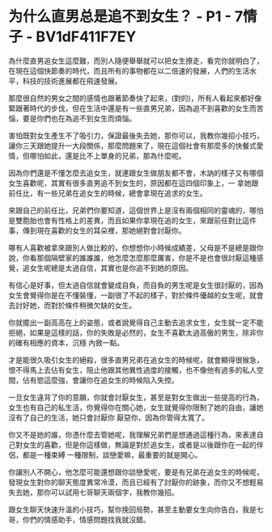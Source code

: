 # 为什么直男总是追不到女生？ - P1 - 7情子 - BV1dF411F7EY

為什麼直男追女生這麼難，而別人隨便舉舉就可以把女生撩走，看完你就明白了，在現在這個快節奏的時代，而且所有的事物都在以二倍速的發展，人們的生活水平，科技的技術進展都在飛速發展。

那麼很自然的男女之間的感情也跟著節奏快了起來，(對的)，所有人看起來都好像緊跟著時代的步伐，但在生活中還是有一些直男兄弟，因為追不到喜歡的女生而苦惱，要是你們也在為追不到女生而煩惱。

害怕既對女生產生不了吸引力，保證最後失去她，那你可以，我教你幾招小技巧，讓你三天跟她提升一大段關係，那麼問題來了，現在這個社會有那麼多的快餐式愛情，但哪怕如此，還是比不上單身的兄弟，那為什麼呢。

因為你們還是不懂怎麼去追女生，就連跟女生做朋友都不會，木訥的樣子又有哪個女生喜歡呢，其實有很多直男追不到女生的，原因都在這四個印象上，一 拿她跟前任比，有一些兄弟在追女生的時候，總會拿現在追求的女生。

來跟自己的前任比，兄弟們你要知道，這個世界上是沒有兩個相同的靈魂的，哪怕是雙胞胎也會有性格上的差異，而且如果你拿現在追的女生，來跟前任對比這件事，傳到現在喜歡的女生的耳朵裡，那她絕對會討厭你。

哪有人喜歡被拿來跟別人做比較的，你想想你小時候成績差，父母是不是總是跟你說，你看那個隔壁家的誰誰誰，他怎麼怎麼那麼厲害，你是不是也會很討厭這種感覺，追女生呢總是太過自信，其實也是你追不到她的原因。

有信心是好事，但太過自信就會變成自負，而自負的男生呢是女生很討厭的，因為女生會覺得你是在不懂裝懂，一副很了不起的樣子，對於條件優越的女生呢，就會去討好她，而對於條件稍微欠缺的女生。

你就擺出一副高高在上的姿態，或者說覺得自己主動去追求女生，女生就一定不能拒絕，如果是這樣的話，你的失敗是必然的，女生不喜歡太過高傲的男生，除非你的確有相應的資本，沉穩 內斂一點。

才是能很久吸引女生的絕殺，很多直男兄弟在追女生的時候呢，就會顯得很猴急，恨不得馬上去佔有女生，阻止他跟其他異性過度的接觸，也不像他有過多的私人空間，佔有慾這麼強，會讓你在追女生的時候陷入失控。

一旦女生違背了你的意願，你就會討厭女生，甚至是對女生做出一些提高的行為，女生也有自己的私生活，你覺得你在關心她，女生就覺得你限制了她的自由，讓她沒有了自己的生活，她只會討厭你 厭惡你，因為你管得太寬了。

你又不是她的誰，你憑什麼去管她呢，我理解兄弟們是想通過這種行為，來表達自己對女生的喜歡，但是你這樣做，無論是對於追女生，或者是以後跟你在一起的伴侶，都是一種束縛 一種限制，談戀愛嘛，最重要的就是開心。

你讓別人不開心，他怎麼可能還想跟你談戀愛呢，要是有兄弟在追女生的時候呢，發現女生對你的聊天態度異常冷漠，而且已經有了討厭你的跡象，而你又不想輕易失去她，那你可以試用七哥聊天兩個字，我教你幾招。

跟女生聊天快速升溫的小技巧，幫你挽回局勢，甚至主動要女生向你告白，我是七哥，你們的情感助手，情感問題找我就沒錯。